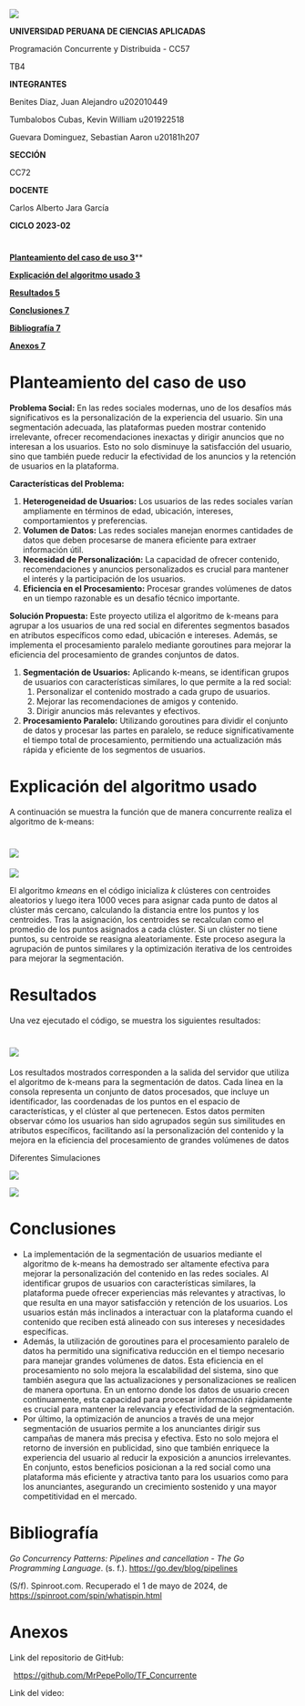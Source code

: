 ![](Aspose.Words.c6fc557d-d73c-4504-ad02-671650eb3a93.001.jpeg)

**UNIVERSIDAD PERUANA DE CIENCIAS APLICADAS**


Programación Concurrente y Distribuida - CC57

TB4




**INTEGRANTES**

Benites Diaz, Juan Alejandro			u202010449

Tumbalobos Cubas, Kevin William		u201922518

Guevara Dominguez, Sebastian Aaron 		u20181h207


**SECCIÓN**

CC72



**DOCENTE**

Carlos Alberto Jara García




**CICLO 2023-02**


#
<a name="_rs2c1fha6y95"></a>[**Planteamiento del caso de uso	3**](#_1bgjlz3py0rm)**

[**Explicación del algoritmo usado	3**](#_9z6wk8533j62)

[**Resultados	5**](#_e6mimbttus87)

[**Conclusiones	7**](#_kp5dpkz3xr23)

[**Bibliografía	7**](#_t72z6mb3s54b)

[**Anexos	7**](#_ljpw8i4eqc4i)
#
#






























# <a name="_b2i44mbw61xi"></a><a name="_vzsi6oe79r1r"></a><a name="_1bgjlz3py0rm"></a>Planteamiento del caso de uso
**Problema Social:** En las redes sociales modernas, uno de los desafíos más significativos es la personalización de la experiencia del usuario. Sin una segmentación adecuada, las plataformas pueden mostrar contenido irrelevante, ofrecer recomendaciones inexactas y dirigir anuncios que no interesan a los usuarios. Esto no solo disminuye la satisfacción del usuario, sino que también puede reducir la efectividad de los anuncios y la retención de usuarios en la plataforma.

**Características del Problema:**

1. **Heterogeneidad de Usuarios:** Los usuarios de las redes sociales varían ampliamente en términos de edad, ubicación, intereses, comportamientos y preferencias.
1. **Volumen de Datos:** Las redes sociales manejan enormes cantidades de datos que deben procesarse de manera eficiente para extraer información útil.
1. **Necesidad de Personalización:** La capacidad de ofrecer contenido, recomendaciones y anuncios personalizados es crucial para mantener el interés y la participación de los usuarios.
1. **Eficiencia en el Procesamiento:** Procesar grandes volúmenes de datos en un tiempo razonable es un desafío técnico importante.

**Solución Propuesta:** Este proyecto utiliza el algoritmo de k-means para agrupar a los usuarios de una red social en diferentes segmentos basados en atributos específicos como edad, ubicación e intereses. Además, se implementa el procesamiento paralelo mediante goroutines para mejorar la eficiencia del procesamiento de grandes conjuntos de datos.

1. **Segmentación de Usuarios:** Aplicando k-means, se identifican grupos de usuarios con características similares, lo que permite a la red social:
   1. Personalizar el contenido mostrado a cada grupo de usuarios.
   1. Mejorar las recomendaciones de amigos y contenido.
   1. Dirigir anuncios más relevantes y efectivos.
1. **Procesamiento Paralelo:** Utilizando goroutines para dividir el conjunto de datos y procesar las partes en paralelo, se reduce significativamente el tiempo total de procesamiento, permitiendo una actualización más rápida y eficiente de los segmentos de usuarios.
# <a name="_9z6wk8533j62"></a>Explicación del algoritmo usado
A continuación se muestra la función que de manera concurrente realiza el algoritmo de k-means:
# ![](Aspose.Words.c6fc557d-d73c-4504-ad02-671650eb3a93.002.png)
![](Aspose.Words.c6fc557d-d73c-4504-ad02-671650eb3a93.003.png)

<a name="_agbsfd8yqj1e"></a>El algoritmo *kmeans* en el código inicializa *k* clústeres con centroides aleatorios y luego itera 1000 veces para asignar cada punto de datos al clúster más cercano, calculando la distancia entre los puntos y los centroides. Tras la asignación, los centroides se recalculan como el promedio de los puntos asignados a cada clúster. Si un clúster no tiene puntos, su centroide se reasigna aleatoriamente. Este proceso asegura la agrupación de puntos similares y la optimización iterativa de los centroides para mejorar la segmentación.


# <a name="_e6mimbttus87"></a>Resultados
Una vez ejecutado el código, se muestra los siguientes resultados:
# ![](Aspose.Words.c6fc557d-d73c-4504-ad02-671650eb3a93.004.png)
<a name="_by6l3drg4vro"></a>Los resultados mostrados corresponden a la salida del servidor que utiliza el algoritmo de k-means para la segmentación de datos. Cada línea en la consola representa un conjunto de datos procesados, que incluye un identificador, las coordenadas de los puntos en el espacio de características, y el clúster al que pertenecen. Estos datos permiten observar cómo los usuarios han sido agrupados según sus similitudes en atributos específicos, facilitando así la personalización del contenido y la mejora en la eficiencia del procesamiento de grandes volúmenes de datos

Diferentes Simulaciones

![](Aspose.Words.c6fc557d-d73c-4504-ad02-671650eb3a93.005.png)

![](Aspose.Words.c6fc557d-d73c-4504-ad02-671650eb3a93.006.png)
# <a name="_kp5dpkz3xr23"></a>Conclusiones
- La implementación de la segmentación de usuarios mediante el algoritmo de k-means ha demostrado ser altamente efectiva para mejorar la personalización del contenido en las redes sociales. Al identificar grupos de usuarios con características similares, la plataforma puede ofrecer experiencias más relevantes y atractivas, lo que resulta en una mayor satisfacción y retención de los usuarios. Los usuarios están más inclinados a interactuar con la plataforma cuando el contenido que reciben está alineado con sus intereses y necesidades específicas.
- Además, la utilización de goroutines para el procesamiento paralelo de datos ha permitido una significativa reducción en el tiempo necesario para manejar grandes volúmenes de datos. Esta eficiencia en el procesamiento no solo mejora la escalabilidad del sistema, sino que también asegura que las actualizaciones y personalizaciones se realicen de manera oportuna. En un entorno donde los datos de usuario crecen continuamente, esta capacidad para procesar información rápidamente es crucial para mantener la relevancia y efectividad de la segmentación.
- Por último, la optimización de anuncios a través de una mejor segmentación de usuarios permite a los anunciantes dirigir sus campañas de manera más precisa y efectiva. Esto no solo mejora el retorno de inversión en publicidad, sino que también enriquece la experiencia del usuario al reducir la exposición a anuncios irrelevantes. En conjunto, estos beneficios posicionan a la red social como una plataforma más eficiente y atractiva tanto para los usuarios como para los anunciantes, asegurando un crecimiento sostenido y una mayor competitividad en el mercado.

# <a name="_t72z6mb3s54b"></a>Bibliografía
*Go Concurrency Patterns: Pipelines and cancellation - The Go Programming Language*. (s. f.). <https://go.dev/blog/pipelines>

(S/f). Spinroot.com. Recuperado el 1 de mayo de 2024, de https://spinroot.com/spin/whatispin.html
# <a name="_ljpw8i4eqc4i"></a>Anexos
Link del repositorio de GitHub:

` `<https://github.com/MrPepePollo/TF_Concurrente> 

Link del video: 








